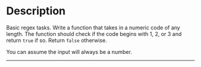 # Description

Basic regex tasks. Write a function that takes in a numeric code of any length. The function should check if the code begins with 1, 2, or 3 and return `true` if so. Return `false` otherwise.

You can assume the input will always be a number.

---
